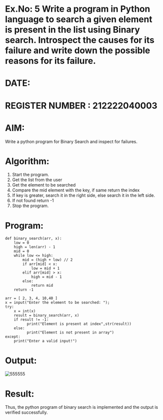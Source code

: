 # Ex.No: 5 Write a program in Python language to search a given element is present in the list using Binary search. Introspect the causes for its failure and write down the possible reasons for its failure.
# DATE:
# REGISTER NUMBER : 212222040003
# AIM:
Write a python program for Binary Search and inspect for failures.
# Algorithm:
   1. Start the program. 
   2. Get the list from the user 
   3. Get the element to be searched 
   4. Compare the mid element with the key, if same return the index 
   5. If key is greater, search it in the right side, else search it in the left side. 
   6. If not found return -1 
   7. Stop the program.

# Program:
```
def binary_search(arr, x):  
    low = 0 
    high = len(arr) - 1 
    mid = 0 
    while low <= high: 
        mid = (high + low) // 2  
        if arr[mid] < x: 
            low = mid + 1 
        elif arr[mid] > x: 
            high = mid - 1 
        else: 
            return mid
    return -1 
 
arr = [ 2, 3, 4, 10,40 ] 
x = input("Enter the element to be searched: ");  
try: 
    x = int(x) 
    result = binary_search(arr, x)  
    if result != -1: 
          print("Element is present at index",str(result)) 
    else: 
          print("Element is not present in array") 
except: 
    print("Enter a valid input!")
```
# Output:
![555555](https://github.com/user-attachments/assets/44dda912-8454-40bc-b127-f8037e2aec98)

# Result:
Thus, the python program of binary search is implemented and the output is verified 
successfully.
